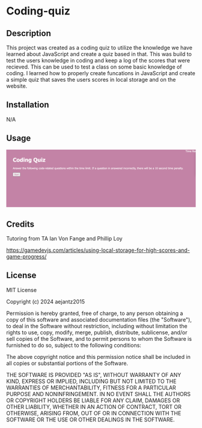 # Coding-quiz

## Description

This project was created as a coding quiz to utilize the knowledge we have learned about JavaScript and create a quiz based in that. This was build to test the users knowledge in coding and keep a log of the scores that were recieved. This can be used to test a class on some basic knowledge of coding. I learned how to properly create funcations in JavaScript and create a simple quiz that saves the users scores in local storage and on the website.

## Installation

N/A

## Usage

![Screenshot](./assets/screenshot.png)

## Credits

Tutoring from TA Ian Von Fange and Phillip Loy

https://gamedevjs.com/articles/using-local-storage-for-high-scores-and-game-progress/


## License

MIT License

Copyright (c) 2024 aejantz2015

Permission is hereby granted, free of charge, to any person obtaining a copy
of this software and associated documentation files (the "Software"), to deal
in the Software without restriction, including without limitation the rights
to use, copy, modify, merge, publish, distribute, sublicense, and/or sell
copies of the Software, and to permit persons to whom the Software is
furnished to do so, subject to the following conditions:

The above copyright notice and this permission notice shall be included in all
copies or substantial portions of the Software.

THE SOFTWARE IS PROVIDED "AS IS", WITHOUT WARRANTY OF ANY KIND, EXPRESS OR
IMPLIED, INCLUDING BUT NOT LIMITED TO THE WARRANTIES OF MERCHANTABILITY,
FITNESS FOR A PARTICULAR PURPOSE AND NONINFRINGEMENT. IN NO EVENT SHALL THE
AUTHORS OR COPYRIGHT HOLDERS BE LIABLE FOR ANY CLAIM, DAMAGES OR OTHER
LIABILITY, WHETHER IN AN ACTION OF CONTRACT, TORT OR OTHERWISE, ARISING FROM,
OUT OF OR IN CONNECTION WITH THE SOFTWARE OR THE USE OR OTHER DEALINGS IN THE
SOFTWARE.